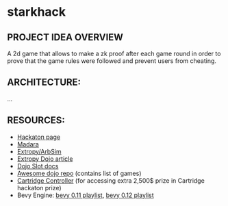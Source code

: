 # starkhack
## PROJECT IDEA OVERVIEW
A 2d game that allows to make a zk proof after each game round in order to prove that the game rules were followed and prevent users from cheating.

## ARCHITECTURE:
...




## RESOURCES:
- [Hackaton page](https://ethglobal.com/events/starkhack )
- [Madara](https://github.com/keep-starknet-strange/madara) 
- [Extropy/ArbSim](https://github.com/ExtropyIO/ArbSim) 
- [Extropy Dojo article](https://extropy-io.medium.com/tutorial-writing-a-game-using-cairo-and-dojo-e6320ebc5a93)
- [Dojo Slot docs](https://book.dojoengine.org/toolchain/slot) 
- [Awesome dojo repo](https://github.com/dojoengine/awesome-dojo?tab=readme-ov-file) (contains list of games)
- [Cartridge Controller](https://github.com/cartridge-gg/controller) (for accessing extra 2,500$ prize in Cartridge hackaton prize)
- Bevy Engine: [bevy 0.11 playlist](https://www.youtube.com/playlist?list=PLT_D88-MTFOMLnBeTJJn9LhDON_fvHi6u), [bevy 0.12 playlist](https://www.youtube.com/playlist?list=PL2wAo2qwCxGDp9fzBOTy_kpUTSwM1iWWd)
